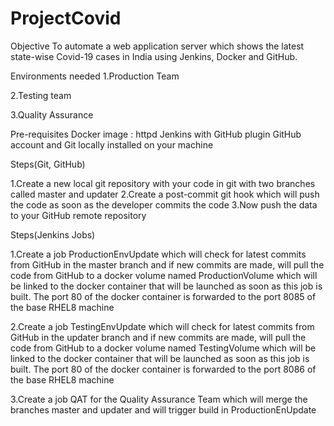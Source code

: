 # ProjectCovid
Objective
To automate a web application server which shows the latest state-wise Covid-19 cases in India using Jenkins, Docker and GitHub.

Environments needed
1.Production Team

2.Testing team

3.Quality Assurance

Pre-requisites
Docker image : httpd
Jenkins with GitHub plugin
GitHub account and Git locally installed on your machine

Steps(Git, GitHub)

1.Create a new local git repository with your code in git with two branches called master and updater
2.Create a post-commit git hook which will push the code as soon as the developer commits the code
3.Now push the data to your GitHub remote repository

Steps(Jenkins Jobs)

1.Create a job ProductionEnvUpdate which will check for latest commits from GitHub in the master branch and if new commits are made, will pull the code from GitHub to a docker volume named ProductionVolume which will be linked to the docker container that will be launched as soon as this job is built. The port 80 of the docker container is forwarded to the port 8085 of the base RHEL8 machine

2.Create a job TestingEnvUpdate which will check for latest commits from GitHub in the updater branch and if new commits are made, will pull the code from GitHub to a docker volume named TestingVolume which will be linked to the docker container that will be launched as soon as this job is built. The port 80 of the docker container is forwarded to the port 8086 of the base RHEL8 machine

3.Create a job QAT for the Quality Assurance Team which will merge the branches master and updater and will trigger build in ProductionEnUpdate
